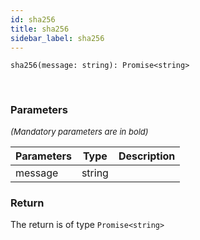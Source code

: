 ```yaml
---
id: sha256
title: sha256
sidebar_label: sha256
---
```


```tsx
sha256(message: string): Promise<string>
```
<br/>



### Parameters

<font size="2"><i>(Mandatory parameters are in bold)</i></font>

| Parameters | Type | Description |
| --------- | ---- | ----------- |
| message | string |  |


### Return



The return is of type <code>Promise<string\></code>